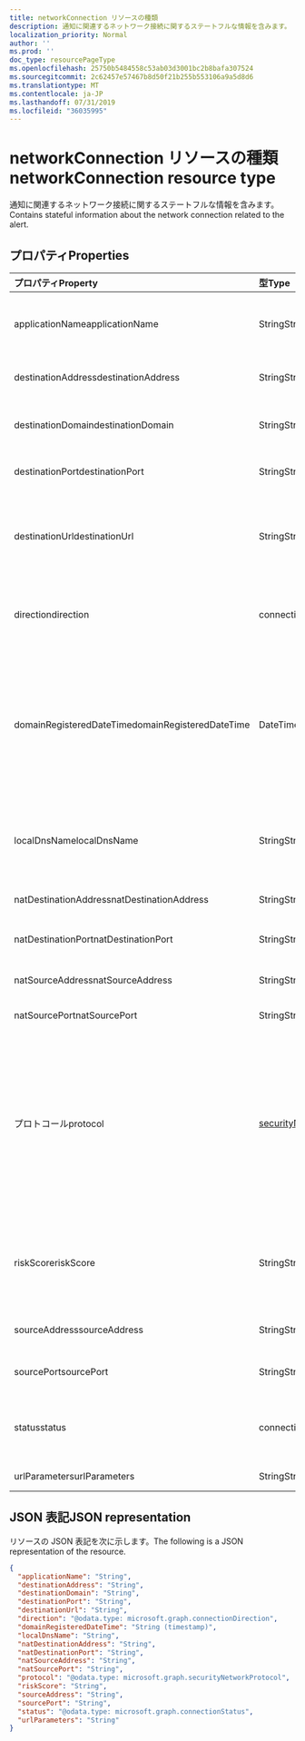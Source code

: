 ```yaml
---
title: networkConnection リソースの種類
description: 通知に関連するネットワーク接続に関するステートフルな情報を含みます。
localization_priority: Normal
author: ''
ms.prod: ''
doc_type: resourcePageType
ms.openlocfilehash: 25750b5484558c53ab03d3001bc2b8bafa307524
ms.sourcegitcommit: 2c62457e57467b8d50f21b255b553106a9a5d8d6
ms.translationtype: MT
ms.contentlocale: ja-JP
ms.lasthandoff: 07/31/2019
ms.locfileid: "36035995"
---
```

# <a name="networkconnection-resource-type"></a><span data-ttu-id="d8f59-103">networkConnection リソースの種類</span><span class="sxs-lookup"><span data-stu-id="d8f59-103">networkConnection resource type</span></span>

<span data-ttu-id="d8f59-104">通知に関連するネットワーク接続に関するステートフルな情報を含みます。</span><span class="sxs-lookup"><span data-stu-id="d8f59-104">Contains stateful information about the network connection related to the alert.</span></span>

## <a name="properties"></a><span data-ttu-id="d8f59-105">プロパティ</span><span class="sxs-lookup"><span data-stu-id="d8f59-105">Properties</span></span>

| <span data-ttu-id="d8f59-106">プロパティ</span><span class="sxs-lookup"><span data-stu-id="d8f59-106">Property</span></span>   | <span data-ttu-id="d8f59-107">型</span><span class="sxs-lookup"><span data-stu-id="d8f59-107">Type</span></span>|<span data-ttu-id="d8f59-108">説明</span><span class="sxs-lookup"><span data-stu-id="d8f59-108">Description</span></span>|
|:---------------|:--------|:----------|
|<span data-ttu-id="d8f59-109">applicationName</span><span class="sxs-lookup"><span data-stu-id="d8f59-109">applicationName</span></span>|<span data-ttu-id="d8f59-110">String</span><span class="sxs-lookup"><span data-stu-id="d8f59-110">String</span></span>|<span data-ttu-id="d8f59-111">ネットワーク接続を管理しているアプリケーションの名前 (例: Facebook、SMTP など)。</span><span class="sxs-lookup"><span data-stu-id="d8f59-111">Name of the application managing the network connection (for example, Facebook, SMTP, etc.).</span></span>|
|<span data-ttu-id="d8f59-112">destinationAddress</span><span class="sxs-lookup"><span data-stu-id="d8f59-112">destinationAddress</span></span>|<span data-ttu-id="d8f59-113">String</span><span class="sxs-lookup"><span data-stu-id="d8f59-113">String</span></span>|<span data-ttu-id="d8f59-114">宛先 IP アドレス (ネットワーク接続の場合)。</span><span class="sxs-lookup"><span data-stu-id="d8f59-114">Destination IP address (of the network connection).</span></span>|
|<span data-ttu-id="d8f59-115">destinationDomain</span><span class="sxs-lookup"><span data-stu-id="d8f59-115">destinationDomain</span></span>|<span data-ttu-id="d8f59-116">String</span><span class="sxs-lookup"><span data-stu-id="d8f59-116">String</span></span>|<span data-ttu-id="d8f59-117">宛先 URL の宛先ドメイン部分。</span><span class="sxs-lookup"><span data-stu-id="d8f59-117">Destination domain portion of the destination URL.</span></span> <span data-ttu-id="d8f59-118">(' www.contoso.com ' など)。</span><span class="sxs-lookup"><span data-stu-id="d8f59-118">(for example 'www.contoso.com').</span></span>|
|<span data-ttu-id="d8f59-119">destinationPort</span><span class="sxs-lookup"><span data-stu-id="d8f59-119">destinationPort</span></span>|<span data-ttu-id="d8f59-120">String</span><span class="sxs-lookup"><span data-stu-id="d8f59-120">String</span></span>|<span data-ttu-id="d8f59-121">宛先ポート (ネットワーク接続の場合)。</span><span class="sxs-lookup"><span data-stu-id="d8f59-121">Destination port (of the network connection).</span></span>|
|<span data-ttu-id="d8f59-122">destinationUrl</span><span class="sxs-lookup"><span data-stu-id="d8f59-122">destinationUrl</span></span>|<span data-ttu-id="d8f59-123">String</span><span class="sxs-lookup"><span data-stu-id="d8f59-123">String</span></span>|<span data-ttu-id="d8f59-124">ネットワーク接続 URL/URI 文字列。パラメーターを除外します。</span><span class="sxs-lookup"><span data-stu-id="d8f59-124">Network connection URL/URI string - excluding parameters.</span></span> <span data-ttu-id="d8f59-125">(' www.contoso.com/products/default.html ' など)</span><span class="sxs-lookup"><span data-stu-id="d8f59-125">(for example 'www.contoso.com/products/default.html')</span></span>|
|<span data-ttu-id="d8f59-126">direction</span><span class="sxs-lookup"><span data-stu-id="d8f59-126">direction</span></span>|<span data-ttu-id="d8f59-127">connectionDirection</span><span class="sxs-lookup"><span data-stu-id="d8f59-127">connectionDirection</span></span>|<span data-ttu-id="d8f59-128">ネットワーク接続の方向。</span><span class="sxs-lookup"><span data-stu-id="d8f59-128">Network connection direction.</span></span> <span data-ttu-id="d8f59-129">可能な値は、`unknown`、`inbound`、`outbound` です。</span><span class="sxs-lookup"><span data-stu-id="d8f59-129">Possible values are: `unknown`, `inbound`, `outbound`.</span></span>|
|<span data-ttu-id="d8f59-130">domainRegisteredDateTime</span><span class="sxs-lookup"><span data-stu-id="d8f59-130">domainRegisteredDateTime</span></span>|<span data-ttu-id="d8f59-131">DateTimeOffset</span><span class="sxs-lookup"><span data-stu-id="d8f59-131">DateTimeOffset</span></span>|<span data-ttu-id="d8f59-132">宛先ドメインが登録された日付。</span><span class="sxs-lookup"><span data-stu-id="d8f59-132">Date when the destination domain was registered.</span></span> <span data-ttu-id="d8f59-133">Timestamp 型は、ISO 8601 形式を使用して日付と時刻の情報を表し、必ず UTC 時間です。</span><span class="sxs-lookup"><span data-stu-id="d8f59-133">The Timestamp type represents date and time information using ISO 8601 format and is always in UTC time.</span></span> <span data-ttu-id="d8f59-134">たとえば、2014 年 1 月 1 日午前 0 時 (UTC) は、次のようになります。`'2014-01-01T00:00:00Z'`</span><span class="sxs-lookup"><span data-stu-id="d8f59-134">For example, midnight UTC on Jan 1, 2014 would look like this: `'2014-01-01T00:00:00Z'`</span></span>|
|<span data-ttu-id="d8f59-135">localDnsName</span><span class="sxs-lookup"><span data-stu-id="d8f59-135">localDnsName</span></span>|<span data-ttu-id="d8f59-136">String</span><span class="sxs-lookup"><span data-stu-id="d8f59-136">String</span></span>|<span data-ttu-id="d8f59-137">ホストのローカル DNS キャッシュに表示されるローカル DNS 名解決方法 (たとえば、' hosts ' ファイルが改ざんされた場合)。</span><span class="sxs-lookup"><span data-stu-id="d8f59-137">The local DNS name resolution as it appears in the host's local DNS cache (for example, in case the 'hosts' file was tampered with).</span></span>|
|<span data-ttu-id="d8f59-138">natDestinationAddress</span><span class="sxs-lookup"><span data-stu-id="d8f59-138">natDestinationAddress</span></span>|<span data-ttu-id="d8f59-139">String</span><span class="sxs-lookup"><span data-stu-id="d8f59-139">String</span></span>|<span data-ttu-id="d8f59-140">ネットワークアドレス変換先 IP アドレス。</span><span class="sxs-lookup"><span data-stu-id="d8f59-140">Network Address Translation destination IP address.</span></span>|
|<span data-ttu-id="d8f59-141">natDestinationPort</span><span class="sxs-lookup"><span data-stu-id="d8f59-141">natDestinationPort</span></span>|<span data-ttu-id="d8f59-142">String</span><span class="sxs-lookup"><span data-stu-id="d8f59-142">String</span></span>|<span data-ttu-id="d8f59-143">ネットワークアドレス変換先ポート。</span><span class="sxs-lookup"><span data-stu-id="d8f59-143">Network Address Translation destination port.</span></span>|
|<span data-ttu-id="d8f59-144">natSourceAddress</span><span class="sxs-lookup"><span data-stu-id="d8f59-144">natSourceAddress</span></span>|<span data-ttu-id="d8f59-145">String</span><span class="sxs-lookup"><span data-stu-id="d8f59-145">String</span></span>|<span data-ttu-id="d8f59-146">ネットワークアドレス変換の送信元 IP アドレス。</span><span class="sxs-lookup"><span data-stu-id="d8f59-146">Network Address Translation source IP address.</span></span>|
|<span data-ttu-id="d8f59-147">natSourcePort</span><span class="sxs-lookup"><span data-stu-id="d8f59-147">natSourcePort</span></span>|<span data-ttu-id="d8f59-148">String</span><span class="sxs-lookup"><span data-stu-id="d8f59-148">String</span></span>|<span data-ttu-id="d8f59-149">ネットワークアドレス変換元ポート。</span><span class="sxs-lookup"><span data-stu-id="d8f59-149">Network Address Translation source port.</span></span>|
|<span data-ttu-id="d8f59-150">プロトコール</span><span class="sxs-lookup"><span data-stu-id="d8f59-150">protocol</span></span>|[<span data-ttu-id="d8f59-151">securityNetworkProtocol</span><span class="sxs-lookup"><span data-stu-id="d8f59-151">securityNetworkProtocol</span></span>](securitynetworkprotocol.md)|<span data-ttu-id="d8f59-152">ネットワークプロトコル。</span><span class="sxs-lookup"><span data-stu-id="d8f59-152">Network protocol.</span></span> <span data-ttu-id="d8f59-153">可能な値: `unknown`、 `ip` `icmp` `igmp` `ggp` `ipv4` `tcp` `pup` `udp` `idp` `ipv6` `ipv6RoutingHeader`、、、、、、、、、、、、 `ipv6FragmentHeader` `ipSecEncapsulatingSecurityPayload` `ipSecAuthenticationHeader` `icmpV6` `ipv6NoNextHeader` `ipv6DestinationOptions` `nd`, `raw`, `ipx`, `spx`, `spxII`.</span><span class="sxs-lookup"><span data-stu-id="d8f59-153">Possible values are: `unknown`, `ip`, `icmp`, `igmp`, `ggp`, `ipv4`, `tcp`, `pup`, `udp`, `idp`, `ipv6`, `ipv6RoutingHeader`, `ipv6FragmentHeader`, `ipSecEncapsulatingSecurityPayload`, `ipSecAuthenticationHeader`, `icmpV6`, `ipv6NoNextHeader`, `ipv6DestinationOptions`, `nd`, `raw`, `ipx`, `spx`, `spxII`.</span></span>|
|<span data-ttu-id="d8f59-154">riskScore</span><span class="sxs-lookup"><span data-stu-id="d8f59-154">riskScore</span></span>|<span data-ttu-id="d8f59-155">String</span><span class="sxs-lookup"><span data-stu-id="d8f59-155">String</span></span>|<span data-ttu-id="d8f59-156">プロバイダーが生成/計算したネットワーク接続のリスクスコア。</span><span class="sxs-lookup"><span data-stu-id="d8f59-156">Provider generated/calculated risk score of the network connection.</span></span> <span data-ttu-id="d8f59-157">推奨値の範囲0-1。パーセンテージに相当します。</span><span class="sxs-lookup"><span data-stu-id="d8f59-157">Recommended value range of 0-1, which equates to a percentage.</span></span>|
|<span data-ttu-id="d8f59-158">sourceAddress</span><span class="sxs-lookup"><span data-stu-id="d8f59-158">sourceAddress</span></span>|<span data-ttu-id="d8f59-159">String</span><span class="sxs-lookup"><span data-stu-id="d8f59-159">String</span></span>|<span data-ttu-id="d8f59-160">ソース (起点) IP アドレス (ネットワーク接続の場合)。</span><span class="sxs-lookup"><span data-stu-id="d8f59-160">Source (i.e. origin) IP address (of the network connection).</span></span>|
|<span data-ttu-id="d8f59-161">sourcePort</span><span class="sxs-lookup"><span data-stu-id="d8f59-161">sourcePort</span></span>|<span data-ttu-id="d8f59-162">String</span><span class="sxs-lookup"><span data-stu-id="d8f59-162">String</span></span>|<span data-ttu-id="d8f59-163">ソース (起点) IP ポート (ネットワーク接続の場合)。</span><span class="sxs-lookup"><span data-stu-id="d8f59-163">Source (i.e. origin) IP port (of the network connection).</span></span>|
|<span data-ttu-id="d8f59-164">status</span><span class="sxs-lookup"><span data-stu-id="d8f59-164">status</span></span>|<span data-ttu-id="d8f59-165">connectionStatus</span><span class="sxs-lookup"><span data-stu-id="d8f59-165">connectionStatus</span></span>|<span data-ttu-id="d8f59-166">ネットワーク接続の状態。</span><span class="sxs-lookup"><span data-stu-id="d8f59-166">Network connection status.</span></span> <span data-ttu-id="d8f59-167">可能な値は、`unknown`、`attempted`、`succeeded`、`blocked`、`failed` です。</span><span class="sxs-lookup"><span data-stu-id="d8f59-167">Possible values are: `unknown`, `attempted`, `succeeded`, `blocked`, `failed`.</span></span>|
|<span data-ttu-id="d8f59-168">urlParameters</span><span class="sxs-lookup"><span data-stu-id="d8f59-168">urlParameters</span></span>|<span data-ttu-id="d8f59-169">String</span><span class="sxs-lookup"><span data-stu-id="d8f59-169">String</span></span>|<span data-ttu-id="d8f59-170">宛先 URL のパラメーター (サフィックス)。</span><span class="sxs-lookup"><span data-stu-id="d8f59-170">Parameters (suffix) of the destination URL.</span></span>|

## <a name="json-representation"></a><span data-ttu-id="d8f59-171">JSON 表記</span><span class="sxs-lookup"><span data-stu-id="d8f59-171">JSON representation</span></span>

<span data-ttu-id="d8f59-172">リソースの JSON 表記を次に示します。</span><span class="sxs-lookup"><span data-stu-id="d8f59-172">The following is a JSON representation of the resource.</span></span>

<!-- {
  "blockType": "resource",
  "optionalProperties": [

  ],
  "@odata.type": "microsoft.graph.networkConnection"
}-->

```json
{
  "applicationName": "String",
  "destinationAddress": "String",
  "destinationDomain": "String",
  "destinationPort": "String",
  "destinationUrl": "String",
  "direction": "@odata.type: microsoft.graph.connectionDirection",
  "domainRegisteredDateTime": "String (timestamp)",
  "localDnsName": "String",
  "natDestinationAddress": "String",
  "natDestinationPort": "String",
  "natSourceAddress": "String",
  "natSourcePort": "String",
  "protocol": "@odata.type: microsoft.graph.securityNetworkProtocol",
  "riskScore": "String",
  "sourceAddress": "String",
  "sourcePort": "String",
  "status": "@odata.type: microsoft.graph.connectionStatus",
  "urlParameters": "String"
}

```

<!-- uuid: 8fcb5dbc-d5aa-4681-8e31-b001d5168d79
2015-10-25 14:57:30 UTC -->
<!-- {
  "type": "#page.annotation",
  "description": "networkConnection resource",
  "keywords": "",
  "section": "documentation",
  "tocPath": ""
}-->
